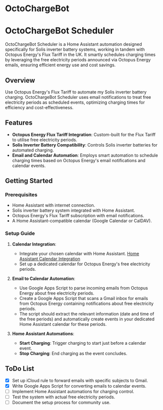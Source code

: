 # OctoChargeBot

# OctoChargeBot Scheduler

OctoChargeBot Scheduler is a Home Assistant automation designed specifically for Solis inverter battery systems, working in tandem with Octopus Energy's Flux Tariff in the UK. It smartly schedules charging times by leveraging the free electricity periods announced via Octopus Energy emails, ensuring efficient energy use and cost savings.

## Overview

Use Octopus Energy's Flux Tariff to automate my Solis inverter battery charging. OctoChargeBot Scheduler uses email notifications to treat free electricity periods as scheduled events, optimizing charging times for efficiency and cost-effectiveness.

## Features

- **Octopus Energy Flux Tariff Integration**: Custom-built for the Flux Tariff to utilise free electricity periods.
- **Solis Inverter Battery Compatibility**: Controls Solis inverter batteries for automated charging.
- **Email and Calendar Automation**: Employs smart automation to schedule charging times based on Octopus Energy's email notifications and calendar events.

## Getting Started

### Prerequisites

- Home Assistant with internet connection.
- Solis inverter battery system integrated with Home Assistant.
- Octopus Energy's Flux Tariff subscription with email notifications.
- A Home Assistant-compatible calendar (Google Calendar or CalDAV).

### Setup Guide

1. **Calendar Integration**:
   - Integrate your chosen calendar with Home Assistant. [Home Assistant Calendar Integration](https://www.home-assistant.io/integrations/google/)
   - Set up a dedicated calendar for Octopus Energy's free electricity periods.

2. **Email to Calendar Automation**:
    - Use Google Apps Script to parse incoming emails from Octopus Energy about free electricity periods.
    - Create a Google Apps Script that scans a Gmail inbox for emails from Octopus Energy containing notifications about free electricity periods.
    - The script should extract the relevant information (date and time of the free periods) and automatically create events in your dedicated Home Assistant calendar for these periods.

3. **Home Assistant Automations**:
   - **Start Charging**: Trigger charging to start just before a calendar event.
   - **Stop Charging**: End charging as the event concludes.

## ToDo List

- [x] Set up iCloud rule to forward emails with specific subjects to Gmail.
- [x] Write Google Apps Script for converting emails to calendar events.
- [ ] Implement Home Assistant automations for charging control.
- [ ] Test the system with actual free electricity periods.
- [ ] Document the setup process for community use.